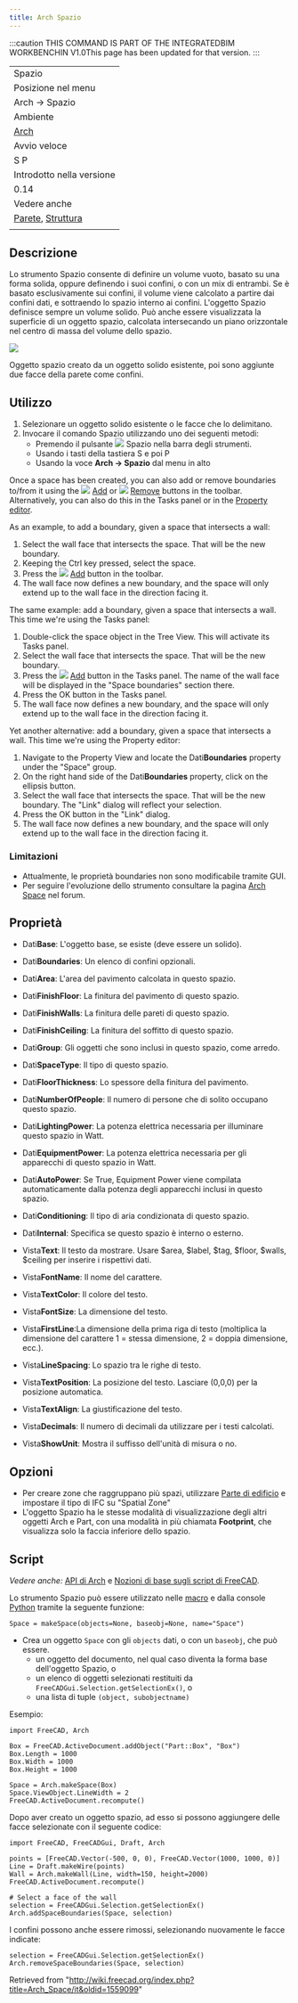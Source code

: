 ```yaml
---
title: Arch Spazio
---
```


:::caution
THIS COMMAND IS PART OF THE INTEGRATEDBIM WORKBENCHIN V1.0This page has been updated for that version.
:::

|                                                                                             |
| ------------------------------------------------------------------------------------------- |
| Spazio                                                                                      |
| Posizione nel menu                                                                          |
| Arch → Spazio                                                                               |
| Ambiente                                                                                    |
| [Arch](/Arch_Workbench/it "Arch Workbench/it")                                              |
| Avvio veloce                                                                                |
| S P                                                                                         |
| Introdotto nella versione                                                                   |
| 0.14                                                                                        |
| Vedere anche                                                                                |
| [Parete](/Arch_Wall/it "Arch Wall/it"), [Struttura](/Arch_Structure/it "Arch Structure/it") |
|                                                                                             |

## Descrizione

Lo strumento Spazio consente di definire un volume vuoto, basato su una forma solida, oppure definendo i suoi confini, o con un mix di entrambi. Se è basato esclusivamente sui confini, il volume viene calcolato a partire dai confini dati, e sottraendo lo spazio interno ai confini. L'oggetto Spazio definisce sempre un volume solido. Può anche essere visualizzata la superficie di un oggetto spazio, calcolata intersecando un piano orizzontale nel centro di massa del volume dello spazio.

![](/images/Arch_Space_example.jpg)

Oggetto spazio creato da un oggetto solido esistente, poi sono aggiunte due facce della parete come confini.

## Utilizzo

1. Selezionare un oggetto solido esistente o le facce che lo delimitano.
2. Invocare il comando Spazio utilizzando uno dei seguenti metodi:
   - Premendo il pulsante ![](/images/Arch_Space.svg) Spazio nella barra degli strumenti.
   - Usando i tasti della tastiera S e poi P
   - Usando la voce **Arch → Spazio** dal menu in alto

Once a space has been created, you can also add or remove boundaries to/from it using the ![](/images/Arch_Add.svg) [Add](/Arch_Add "Arch Add") or ![](/images/Arch_Remove.svg) [Remove](/Arch_Remove "Arch Remove") buttons in the toolbar. Alternatively, you can also do this in the Tasks panel or in the [Property editor](/Property_editor "Property editor").

As an example, to add a boundary, given a space that intersects a wall:

1. Select the wall face that intersects the space. That will be the new boundary.
2. Keeping the Ctrl key pressed, select the space.
3. Press the ![](/images/Arch_Add.svg) [Add](/Arch_Add "Arch Add") button in the toolbar.
4. The wall face now defines a new boundary, and the space will only extend up to the wall face in the direction facing it.

The same example: add a boundary, given a space that intersects a wall. This time we're using the Tasks panel:

1. Double-click the space object in the Tree View. This will activate its Tasks panel.
2. Select the wall face that intersects the space. That will be the new boundary.
3. Press the ![](/images/Arch_Add.svg) [Add](/Arch_Add "Arch Add") button in the Tasks panel. The name of the wall face will be displayed in the "Space boundaries" section there.
4. Press the OK button in the Tasks panel.
5. The wall face now defines a new boundary, and the space will only extend up to the wall face in the direction facing it.

Yet another alternative: add a boundary, given a space that intersects a wall. This time we're using the Property editor:

1. Navigate to the Property View and locate the Dati**Boundaries** property under the "Space" group.
2. On the right hand side of the Dati**Boundaries** property, click on the ellipsis button.
3. Select the wall face that intersects the space. That will be the new boundary. The "Link" dialog will reflect your selection.
4. Press the OK button in the "Link" dialog.
5. The wall face now defines a new boundary, and the space will only extend up to the wall face in the direction facing it.

### Limitazioni

- Attualmente, le proprietà boundaries non sono modificabile tramite GUI.
- Per seguire l'evoluzione dello strumento consultare la pagina [Arch Space](http://forum.freecadweb.org/viewtopic.php?f=9&t=4275) nel forum.

## Proprietà

- Dati**Base**: L'oggetto base, se esiste (deve essere un solido).
- Dati**Boundaries**: Un elenco di confini opzionali.
- Dati**Area**: L'area del pavimento calcolata in questo spazio.
- Dati**FinishFloor**: La finitura del pavimento di questo spazio.
- Dati**FinishWalls**: La finitura delle pareti di questo spazio.
- Dati**FinishCeiling**: La finitura del soffitto di questo spazio.
- Dati**Group**: Gli oggetti che sono inclusi in questo spazio, come arredo.
- Dati**SpaceType**: Il tipo di questo spazio.
- Dati**FloorThickness**: Lo spessore della finitura del pavimento.
- Dati**NumberOfPeople**: Il numero di persone che di solito occupano questo spazio.
- Dati**LightingPower**: La potenza elettrica necessaria per illuminare questo spazio in Watt.
- Dati**EquipmentPower**: La potenza elettrica necessaria per gli apparecchi di questo spazio in Watt.
- Dati**AutoPower**: Se True, Equipment Power viene compilata automaticamente dalla potenza degli apparecchi inclusi in questo spazio.
- Dati**Conditioning**: Il tipo di aria condizionata di questo spazio.
- Dati**Internal**: Specifica se questo spazio è interno o esterno.

- Vista**Text**: Il testo da mostrare. Usare $area, $label, $tag, $floor, $walls, $ceiling per inserire i rispettivi dati.
- Vista**FontName**: Il nome del carattere.
- Vista**TextColor**: Il colore del testo.
- Vista**FontSize**: La dimensione del testo.
- Vista**FirstLine**:La dimensione della prima riga di testo (moltiplica la dimensione del carattere 1 = stessa dimensione, 2 = doppia dimensione, ecc.).
- Vista**LineSpacing**: Lo spazio tra le righe di testo.
- Vista**TextPosition**: La posizione del testo. Lasciare (0,0,0) per la posizione automatica.
- Vista**TextAlign**: La giustificazione del testo.
- Vista**Decimals**: Il numero di decimali da utilizzare per i testi calcolati.
- Vista**ShowUnit**: Mostra il suffisso dell'unità di misura o no.

## Opzioni

- Per creare zone che raggruppano più spazi, utilizzare [Parte di edificio](/Arch_BuildingPart/it "Arch BuildingPart/it") e impostare il tipo di IFC su "Spatial Zone"
- L'oggetto Spazio ha le stesse modalità di visualizzazione degli altri oggetti Arch e Part, con una modalità in più chiamata **Footprint**, che visualizza solo la faccia inferiore dello spazio.

## Script

_Vedere anche:_ [API di Arch](/Arch_API/it "Arch API/it") e [Nozioni di base sugli script di FreeCAD](/FreeCAD_Scripting_Basics/it "FreeCAD Scripting Basics/it").

Lo strumento Spazio può essere utilizzato nelle [macro](/Macros/it "Macros/it") e dalla console [Python](/Python/it "Python/it") tramite la seguente funzione:

```
Space = makeSpace(objects=None, baseobj=None, name="Space")

```

- Crea un oggetto `Space` con gli `objects` dati, o con un `baseobj`, che può essere.
  - un oggetto del documento, nel qual caso diventa la forma base dell'oggetto Spazio, o
  - un elenco di oggetti selezionati restituiti da `FreeCADGui.Selection.getSelectionEx()`, o
  - una lista di tuple `(object, subobjectname)`

Esempio:

```
import FreeCAD, Arch

Box = FreeCAD.ActiveDocument.addObject("Part::Box", "Box")
Box.Length = 1000
Box.Width = 1000
Box.Height = 1000

Space = Arch.makeSpace(Box)
Space.ViewObject.LineWidth = 2
FreeCAD.ActiveDocument.recompute()

```

Dopo aver creato un oggetto spazio, ad esso si possono aggiungere delle facce selezionate con il seguente codice:

```
import FreeCAD, FreeCADGui, Draft, Arch

points = [FreeCAD.Vector(-500, 0, 0), FreeCAD.Vector(1000, 1000, 0)]
Line = Draft.makeWire(points)
Wall = Arch.makeWall(Line, width=150, height=2000)
FreeCAD.ActiveDocument.recompute()

# Select a face of the wall
selection = FreeCADGui.Selection.getSelectionEx()
Arch.addSpaceBoundaries(Space, selection)

```

I confini possono anche essere rimossi, selezionando nuovamente le facce indicate:

```
selection = FreeCADGui.Selection.getSelectionEx()
Arch.removeSpaceBoundaries(Space, selection)

```

Retrieved from "<http://wiki.freecad.org/index.php?title=Arch_Space/it&oldid=1559099>"
